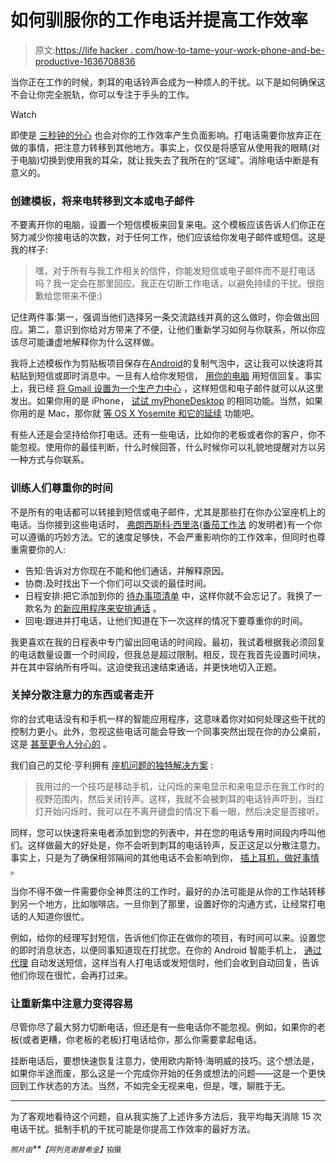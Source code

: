 # 如何驯服你的工作电话并提高工作效率

> 原文:[https://life hacker . com/how-to-tame-your-work-phone-and-be-productive-1636708836](https://lifehacker.com/how-to-tame-your-work-phone-and-be-productive-1636708836)

当你正在工作的时候，刺耳的电话铃声会成为一种烦人的干扰。以下是如何确保这不会让你完全脱轨，你可以专注于手头的工作。

Watch

即使是 [三秒钟的分心](https://lifehacker.com/research-shows-how-much-a-three-second-distraction-can-5974976) 也会对你的工作效率产生负面影响。打电话需要你放弃正在做的事情，把注意力转移到其他地方。事实上，仅仅是将感官从使用我的眼睛(对于电脑)切换到使用我的耳朵，就让我失去了我所在的“区域”。消除电话中断是有意义的。

### 创建模板，将来电转移到文本或电子邮件

不要离开你的电脑，设置一个短信模板来回复来电。这个模板应该告诉人们你正在努力减少你接电话的次数，对于任何工作，他们应该给你发电子邮件或短信。这是我的样子:

> 嘿，对于所有与我工作相关的信件，你能发短信或电子邮件而不是打电话吗？我一定会在那里回应。我正在切断工作电话，以避免持续的干扰。很抱歉给您带来不便:)

记住两件事:第一，强调当他们选择另一条交流路线并真的这么做时，你会做出回应。第二，意识到你给对方带来了不便，让他们重新学习如何与你联系，所以你应该尽可能谦虚地解释你为什么这样做。

我将上述模板作为剪贴板项目保存在[Android](https://lifehacker.com/copy-bubble-is-a-floating-clipboard-manager-for-android-1592243182)的复制气泡中，这让我可以快速将其粘贴到短信或即时消息中。一旦有人给你发短信， [用你的电脑](http://lifehacker.com/the-best-way-to-text-from-your-computer-on-android-1572831393) 用短信回复。事实上，我已经 [将 Gmail 设置为一个生产力中心](http://lifehacker.com/how-to-turn-gmail-into-your-central-productivity-hub-1626946674) ，这样短信和电子邮件就可以从这里发出。如果你用的是 iPhone， [试试 myPhoneDesktop](http://lifehacker.com/how-to-break-down-the-barrier-between-your-iphone-and-c-5656574) 的相同功能。当然，如果你用的是 Mac，那你就 [等 OS X Yosemite 和它的延续](http://lifehacker.com/all-the-new-stuff-in-os-x-10-10-yosemite-1584870045) 功能吧。

有些人还是会坚持给你打电话。还有一些电话，比如你的老板或者你的客户，你不能忽视。使用你的最佳判断，什么时候回答，什么时候你可以礼貌地提醒对方以另一种方式与你联系。

### 训练人们尊重你的时间

不是所有的电话都可以转接到短信或电子邮件，尤其是那些打在你办公室座机上的电话。当你接到这些电话时， [弗朗西斯科·西里洛](http://francescocirillo.com/)([番茄工作法](http://lifehacker.com/productivity-101-a-primer-to-the-pomodoro-technique-1598992730) 的发明者)有一个你可以遵循的巧妙方法。它的速度足够快，不会严重影响你的工作效率，但同时也尊重需要你的人:

*   告知:告诉对方你现在不能和他们通话，并解释原因。
*   协商:及时找出下一个你们可以交谈的最佳时间。
*   日程安排:把它添加到你的 [待办事项清单](http://lifehacker.com/five-best-to-do-list-managers-5924093) 中，这样你就不会忘记了。我换了一款名为 [的新应用程序来安排通话](http://lifehacker.com/call-planner-schedules-and-reminds-you-to-make-importan-1635716294) 。
*   回电:跟进并打电话，让他们知道在下一次这样的情况下要尊重你的时间。

我更喜欢在我的日程表中专门留出回电话的时间段。最初，我试着根据我必须回复的电话数量设置一个时间段，但我总是超过限制。相反，现在我首先设置时间块，并在其中容纳所有呼叫。这迫使我迅速结束通话，并更快地切入正题。

### 关掉分散注意力的东西或者走开

你的台式电话没有和手机一样的智能应用程序，这意味着你对如何处理这些干扰的控制力更小。此外，忽视这些电话可能会导致一个同事突然出现在你的办公桌前，这是 [甚至更令人分心的](https://lifehacker.com/how-do-i-stop-coworkers-from-distracting-me-while-i-m-t-5869367) 。

我们自己的艾伦·亨利拥有 [座机问题的独特解决方案](http://lifehacker.com/how-to-focus-and-stay-productive-when-youre-expected-to-5932858) :

> 我用过的一个技巧是移动手机，让闪烁的来电显示和来电显示在我工作时的视野范围内，然后关闭铃声。这样，我就不会被刺耳的电话铃声吓到，当红灯开始闪烁时，我可以在不离开键盘的情况下看一眼，然后决定是否接听。

同样，您可以快速将来电者添加到您的列表中，并在您的电话专用时间段内呼叫他们。这样做最大的好处是，你不会听到刺耳的电话铃声，反正这足以分散注意力。事实上，只是为了确保相邻隔间的其他电话不会影响到你， [插上耳机，做好事情](https://lifehacker.com/the-best-sounds-for-getting-work-done-5365012) 。

当你不得不做一件需要你全神贯注的工作时，最好的办法可能是从你的工作站转移到另一个地方，比如咖啡店。一旦你到了那里，设置好你的沟通方式，让经常打电话的人知道你很忙。

例如，给你的经理写封短信，告诉他们你正在做你的项目，有时间可以来。设置您的即时消息状态，以便同事知道现在打扰您。在你的 Android 智能手机上， [通过代理](http://lifehacker.com/agent-automates-common-android-tasks-saves-your-batter-1445139320) 自动发送短信，这样当有人打电话或发短信时，他们会收到自动回复，告诉他们你现在很忙，会再打过来。

### 让重新集中注意力变得容易

尽管你尽了最大努力切断电话，但还是有一些电话你不能忽视。例如，如果你的老板(或者更糟，你老板的老板)打电话给你，那么你需要拿起电话。

挂断电话后，要想快速恢复注意力，使用欧内斯特·海明威的技巧。这个想法是，如果你半途而废，那么这是一个完成你开始的任务或想法的问题——这是一个更快回到工作状态的方法。当然，不如完全无视来电，但是，嘿，聊胜于无。

* * *

为了客观地看待这个问题，自从我实施了上述许多方法后，我平均每天消除 15 次电话干扰。抵制手机的干扰可能是你提高工作效率的最好方法。

*<small>照片由</small>**<small>【阿列克谢普希金】</small>*<small>拍摄</small>
